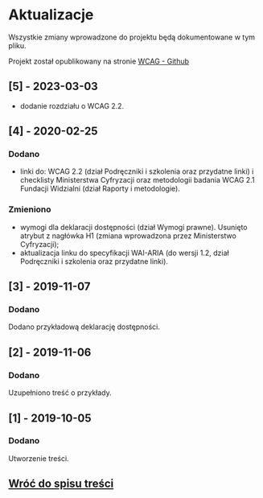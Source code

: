 # Aktualizacje

Wszystkie zmiany wprowadzone do projektu będą dokumentowane w tym pliku.

Projekt został opublikowany na stronie [WCAG - Github](https://github.com/Wloclawek/WCAG)

## [5] - 2023-03-03

- dodanie rozdziału o WCAG 2.2.

## [4] - 2020-02-25

### Dodano

- linki do: WCAG 2.2 (dział Podręczniki i szkolenia oraz przydatne linki) i checklisty Ministerstwa Cyfryzacji oraz metodologii badania WCAG 2.1 Fundacji Widzialni (dział Raporty i metodologie).

### Zmieniono

- wymogi dla deklaracji dostępności (dział Wymogi prawne). Usunięto atrybut z nagłówka H1 (zmiana wprowadzona przez Ministerstwo Cyfryzacji);
- aktualizacja linku do specyfikacji WAI-ARIA (do wersji 1.2, dział Podręczniki i szkolenia oraz przydatne linki).

## [3] - 2019-11-07

### Dodano

Dodano przykładową deklarację dostępności.

## [2] - 2019-11-06

### Dodano

Uzupełniono treść o przykłady.

## [1] - 2019-10-05

### Dodano

Utworzenie treści.

## [Wróć do spisu treści](../README.md)
